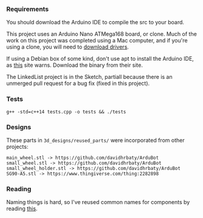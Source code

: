 ### Requirements

You should download the Arduino IDE to compile the src to your board.

This project uses an Arduino Nano ATMega168 board, or clone. Much of the work on this project was completed using a Mac computer, and if you're using a clone, you will need to [download drivers](https://github.com/adrianmihalko/ch340g-ch34g-ch34x-mac-os-x-driver).

If using a Debian box of some kind, don't use apt to install the Arduino IDE, as [this](https://playground.arduino.cc/Linux/Debian) site warns. Download the binary from their site.

The LinkedList project is in the Sketch, partiall because there is an unmerged pull request for a bug fix (fixed in this project).

### Tests

```
g++ -std=c++14 tests.cpp -o tests && ./tests
```

### Designs

These parts in `3d_designs/reused_parts/` were incorporated from other projects:

    main_wheel.stl -> https://github.com/davidhrbaty/ArduBot
    small_wheel.stl -> https://github.com/davidhrbaty/ArduBot
    small_wheel_holder.stl -> https://github.com/davidhrbaty/ArduBot
    SG90-A5.stl -> https://www.thingiverse.com/thing:2282898

### Reading

Naming things is hard, so I've reused common names for components by reading [this](http://www-anw.cs.umass.edu/rlr/terms.html).
